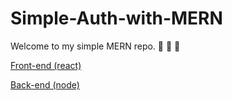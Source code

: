 # Simple-Auth-with-MERN

Welcome to my simple MERN repo. 💯 💯 💯

[Front-end (react)](https://github.com)

[Back-end (node)](https://github.com)
